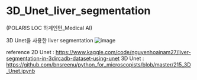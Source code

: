 # 3D_Unet_liver_segmentation

(POLARIS LOC 하계인턴_Medical AI)

3D Unet을 사용한 liver segmentation
![image](https://user-images.githubusercontent.com/94373997/229052995-95f17dee-2325-43ab-9ae2-a8e06684aa7a.png)



reference
2D Unet : https://www.kaggle.com/code/nguyenhoainam27/liver-segmentation-in-3dircadb-dataset-using-unet
3D Unet : https://github.com/bnsreenu/python_for_microscopists/blob/master/215_3D_Unet.ipynb
